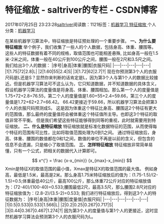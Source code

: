 
# 特征缩放 - saltriver的专栏 - CSDN博客


2017年07月25日 23:23:28[saltriver](https://me.csdn.net/saltriver)阅读数：1121标签：[机器学习																](https://so.csdn.net/so/search/s.do?q=机器学习&t=blog)[特征缩放																](https://so.csdn.net/so/search/s.do?q=特征缩放&t=blog)[
							](https://so.csdn.net/so/search/s.do?q=机器学习&t=blog)个人分类：[机器学习																](https://blog.csdn.net/saltriver/article/category/6399667)



在某些机器学习算法中，特征缩放是特征预处理的一个重要步骤。
**一、为什么要特征缩放**
举个例子，我们收集了一些人的个人数据，包括身高、体重、腰围等。这些人的特征数据有着不同的规格，取值范围也可能相差悬殊, 比如身高一般在1.5米-2米之间，体重一般在40公斤到100公斤之间，腰围一般在2尺和3.5尺之间。
我们给出3个人的数据：
|序号|身高|体重|腰围|衣服尺码|
|---|---|---|---|---|
|1|1.75|72|2.8|L|
|2|1.60|55|2.4|S|
|3|1.72|62|2.7|?|
现在你预测第3个人的衣服尺码是L还是S？显然你来判断的话肯定是L，因为第3个人与第1个人的数据比较接近。但是机器学习算法可不这么认为，它只知道数据，并不知道数据的具体含义，假设机器学习算法的度量值是将身高、体重、腰围相加。那么第一个人的度量值是1.75+72+2.8=76.55，第二个人的度量值是1.60+55+2.4=59.66，第三个人的度量值是1.72+62+2.7=66.42。
66.42更接近于59.66，所以机器学习算法会把第3个人的衣服尺码预测成S。
这是因为体重这个特征比身高、腰围这2个特征有更大的范围值，那么最终的度量值将会被体重这个特征值所主导。也即这3个特征的取值非常不平衡。
但是我们希望这些特征能够得到同等的重视，此时就需要用到特征缩放。
**二、什么是特征缩放**
特征缩放就是标准化数据特征的范围，从而使得每个特征的范围有可比性，比如将取值范围处理为0到1之间。
通过特征缩放后，身高、体重、腰围的数值都在0和1之间，数值的单位不再是以前的含义，但包含的信息不会遗漏，只是缩小了取值范围。
**三、怎样特征缩放**
特征缩放非常简单易懂，只有一个公式，把相关的数据代入计算即可。

$$
x^{'} = \frac {x-x_{min}} {x_{max}-x_{min}}
$$
Xmin是特征X的取值范围的最小值，Xmax是特征X的取值范围的最大值。
例如身高，最低是1.5米，最高是2米。那么身高1.75米特征缩放后的值为：(1.75-1.5)/(2-1.5)=0.5;体重最低40公斤，最高100公斤，那么体重72公斤对应的特征缩放值为：(72-40)/(100-40)=0.533;腰围最低2尺，最高3.5尺，那么腰围2.8尺对应的特征缩放值为：(2.8-2)/(3.5-2)=0.533;
我们进行特征缩放后，得到这3个人的特征数据为：
|序号|身高|体重|腰围|度量值|衣服尺码|
|---|---|---|---|---|---|
|1|0.5|0.533|0.533|1.566|L|
|2|0.2|0.25|0.267|0.717|S|
|3|0.44|0.367|0.467|1.274|?|
因为第3个人的度量值与第1个人的更接近，这时显然机器学习算法会预测第3个人的衣服尺码为L。

